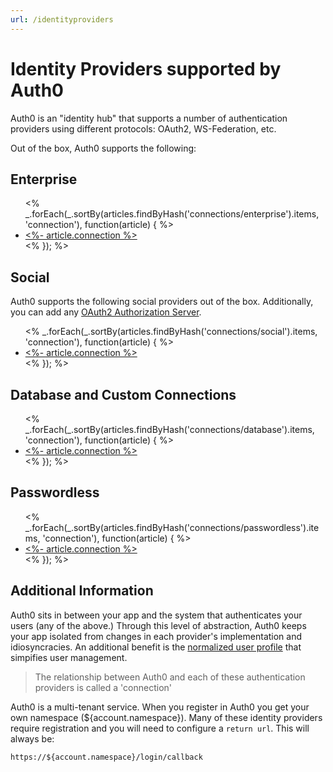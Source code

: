 ```yaml
---
url: /identityproviders
---
```


# Identity Providers supported by Auth0

Auth0 is an "identity hub" that supports a number of authentication providers using different protocols: OAuth2, WS-Federation, etc.

Out of the box, Auth0 supports the following:

## Enterprise
<ul>
<% _.forEach(_.sortBy(articles.findByHash('connections/enterprise').items, 'connection'), function(article) { %>
  <li>
    <a href="<%- env.BASE_URL + article.url %>"><%- article.connection %></a>
  </li>
<% }); %>
</ul>

## Social

Auth0 supports the following social providers out of the box. Additionally, you can add any [OAuth2 Authorization Server](/connections/social/oauth2).

<ul>
<% _.forEach(_.sortBy(articles.findByHash('connections/social').items, 'connection'), function(article) { %>
  <li>
    <a href="<%- env.BASE_URL + article.url %>"><%- article.connection %></a>
  </li>
<% }); %>
</ul>

## Database and Custom Connections

<ul>
<% _.forEach(_.sortBy(articles.findByHash('connections/database').items, 'connection'), function(article) { %>
  <li>
    <a href="<%- env.BASE_URL + article.url %>"><%- article.connection %></a>
  </li>
<% }); %>
</ul>

## Passwordless

<ul>
<% _.forEach(_.sortBy(articles.findByHash('connections/passwordless').items, 'connection'), function(article) { %>
  <li>
    <a href="<%- env.BASE_URL + article.url %>"><%- article.connection %></a>
  </li>
<% }); %>
</ul>


## Additional Information

Auth0 sits in between your app and the system that authenticates your users (any of the above.) Through this level of abstraction, Auth0 keeps your app isolated from changes in each provider's implementation and idiosyncracies. An additional benefit is the [normalized user profile](/user-profile) that simpifies user management.

> The relationship between Auth0 and each of these authentication providers is called a 'connection'

Auth0 is a multi-tenant service. When you register in Auth0 you get your own namespace (${account.namespace}). Many of these identity providers require registration and you will need to configure a `return url`. This will always be:

	https://${account.namespace}/login/callback
